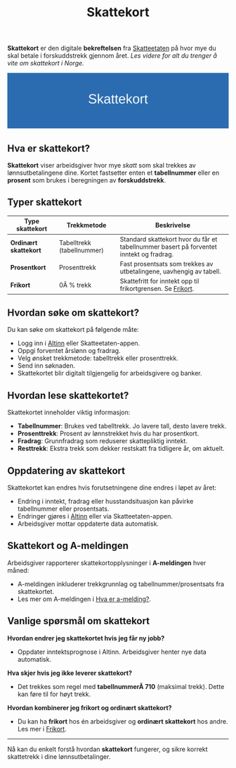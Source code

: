 ﻿---
title: "Skattekort"
seoTitle: "Skattekort"
meta_description: '**Skattekort** er den digitale **bekreftelsen** fra [Skatteetaten](/blogs/regnskap/hva-er-altinn "Altinn - Digital Kommunikasjon med Offentlige Myndigheter") pÃ...'
slug: skattekort
type: blog
layout: pages/single
---

**Skattekort** er den digitale **bekreftelsen** fra [Skatteetaten](/blogs/regnskap/hva-er-altinn "Altinn - Digital Kommunikasjon med Offentlige Myndigheter") på hvor mye du skal betale i forskuddstrekk gjennom året. *Les videre for alt du trenger å vite om skattekort i Norge.*

![Skattekort](skattekort-image.svg)

## Hva er skattekort?

**Skattekort** viser arbeidsgiver hvor mye *skatt* som skal trekkes av lønnsutbetalingene dine. Kortet fastsetter enten et **tabellnummer** eller en **prosent** som brukes i beregningen av **forskuddstrekk**.

## Typer skattekort

| Type skattekort         | Trekkmetode                         | Beskrivelse                                                                                                |
|-------------------------|-------------------------------------|-------------------------------------------------------------------------------------------------------------|
| **Ordinært skattekort** | Tabelltrekk (tabellnummer)          | Standard skattekort hvor du får et tabellnummer basert på forventet inntekt og fradrag.                       |
| **Prosentkort**         | Prosenttrekk                        | Fast prosentsats som trekkes av utbetalingene, uavhengig av tabell.                                          |
| **Frikort**             | 0Â % trekk                           | Skattefritt for inntekt opp til frikortgrensen. Se [Frikort](/blogs/regnskap/frikort "Frikort - Skattefri Inntekt for Lavinntektsgrupper"). |

## Hvordan søke om skattekort?

Du kan søke om skattekort på følgende måte:

* Logg inn i [Altinn](/blogs/regnskap/hva-er-altinn "Altinn - Digital Kommunikasjon med Offentlige Myndigheter") eller Skatteetaten-appen.
* Oppgi forventet årslønn og fradrag.
* Velg ønsket trekkmetode: tabelltrekk eller prosenttrekk.
* Send inn søknaden.
* Skattekortet blir digitalt tilgjengelig for arbeidsgivere og banker.

## Hvordan lese skattekortet?

Skattekortet inneholder viktig informasjon:

* **Tabellnummer**: Brukes ved tabelltrekk. Jo lavere tall, desto lavere trekk.
* **Prosenttrekk**: Prosent av lønnstrekket hvis du har prosentkort.
* **Fradrag**: Grunnfradrag som reduserer skattepliktig inntekt.
* **Resttrekk**: Ekstra trekk som dekker restskatt fra tidligere år, om aktuelt.

## Oppdatering av skattekort

Skattekortet kan endres hvis forutsetningene dine endres i løpet av året:

* Endring i inntekt, fradrag eller husstandsituasjon kan påvirke tabellnummer eller prosentsats.
* Endringer gjøres i [Altinn](/blogs/regnskap/hva-er-altinn "Altinn - Digital Kommunikasjon med Offentlige Myndigheter") eller via Skatteetaten-appen.
* Arbeidsgiver mottar oppdaterte data automatisk.

## Skattekort og A-meldingen

Arbeidsgiver rapporterer skattekortopplysninger i **A-meldingen** hver måned:

* A-meldingen inkluderer trekkgrunnlag og tabellnummer/prosentsats fra skattekortet.
* Les mer om A-meldingen i [Hva er a-melding?](/blogs/regnskap/hva-er-a-melding "Hva er a-melding? En komplett guide").

## Vanlige spørsmål om skattekort

**Hvordan endrer jeg skattekortet hvis jeg får ny jobb?**

* Oppdater inntektsprognose i Altinn. Arbeidsgiver henter nye data automatisk.

**Hva skjer hvis jeg ikke leverer skattekort?**

* Det trekkes som regel med **tabellnummerÂ 710** (maksimal trekk). Dette kan føre til for høyt trekk.

**Hvordan kombinerer jeg frikort og ordinært skattekort?**

* Du kan ha **frikort** hos én arbeidsgiver og **ordinært skattekort** hos andre. Les mer i [Frikort](/blogs/regnskap/frikort "Frikort - Skattefri Inntekt for Lavinntektsgrupper").

---

Nå kan du enkelt forstå hvordan **skattekort** fungerer, og sikre korrekt skattetrekk i dine lønnsutbetalinger.










